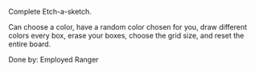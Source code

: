 Complete Etch-a-sketch.

Can choose a color, have a random color chosen for you,
draw different colors every box, erase your boxes,
choose the grid size, and reset the entire board. 

Done by: Employed Ranger